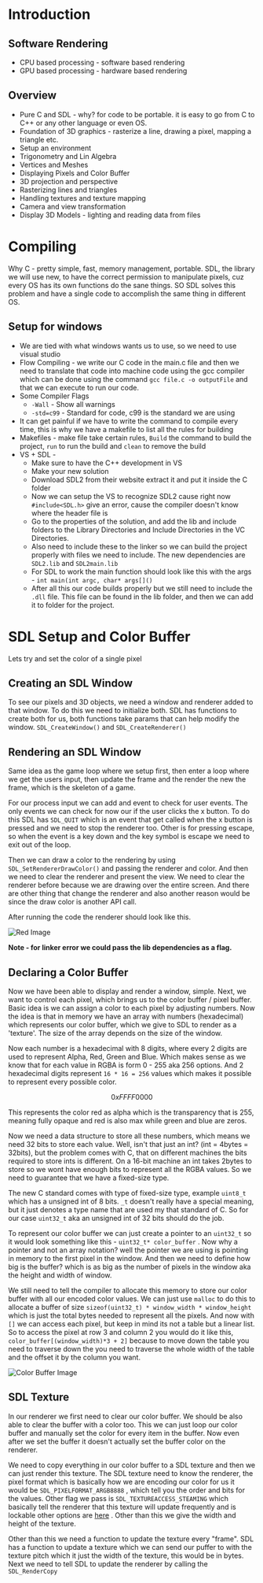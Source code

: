 # Introduction

## Software Rendering
 - CPU based processing - software based rendering
 - GPU based processing - hardware based rendering
## Overview
- Pure C and SDL - why? for code to be portable. it is easy to go from C  to C++ or any other language or even OS.
- Foundation of 3D graphics - rasterize a line, drawing a pixel, mapping a triangle etc.
- Setup an environment
- Trigonometry and Lin Algebra
- Vertices and Meshes
- Displaying Pixels and Color Buffer
- 3D projection and perspective
- Rasterizing lines and triangles
- Handling textures and texture mapping
- Camera and view transformation
- Display 3D Models - lighting and reading data from files

# Compiling
Why C - pretty simple, fast, memory management, portable. SDL, the library we will use new, to have the correct permission to manipulate pixels, cuz every OS has its own functions do the sane things. SO SDL solves this problem and have a single code to accomplish the same thing in different OS.

## Setup for windows
 - We are tied with what windows wants us to use, so we need to use visual studio
 - Flow Compiling - we write our C code in the main.c file and then we need to translate that code into machine code using the gcc compiler which can be done using the command ```gcc file.c -o outputFile``` and that we can execute to run our code.
 - Some Compiler Flags
	 - ```-Wall``` - Show all warnings
	 - `-std=c99` - Standard for code, c99 is the standard we are using
 - It can get painful if we have to write the command to compile every time, this is why we have a makefile to list all the rules for building
 - Makefiles - make file take certain rules, `Build` the command to build the project, `run` to run the build and `clean` to remove the build
 - VS + SDL - 
	 - Make sure to have the C++ development in VS
	 - Make your new solution
	 - Download SDL2 from their website extract it and put it inside the C folder
	 - Now we can setup the VS to recognize SDL2 cause right now `#include<SDL.h>` give an error, cause the compiler doesn't know where the header file is
	 - Go to the properties of the solution, and add the lib and include folders to the Library Directories and Include Directories in the VC Directories.
	 - Also need to include these to the linker so we can build the project properly with files we need to include. The new dependencies are `SDL2.lib` and `SDL2main.lib`
	 - For SDL to work the main function should look like this with the args - `int main(int argc, char* args[]()` 
	 - After all this our code builds properly but we still need to include the `.dll` file. This file can be found in the lib folder, and then we can add it to folder for the project.

# SDL Setup and Color Buffer
Lets try and set the color of a single pixel
## Creating an SDL Window
To see our pixels and 3D objects, we need a window and renderer added to that window. To do this we need to initialize both. SDL has functions to create both for us, both functions take params that can help modify the window. `SDL_CreateWindow()` and `SDL_CreateRenderer()`

## Rendering an SDL Window
Same idea as the game loop where we setup first, then enter a loop where we get the users input, then update the frame and the render the new the frame, which is the skeleton of a game.

For our process input we can add and event to check for user events. The only events we can check for now our if the user clicks the x button. To do this SDL has `SDL_QUIT` which is an event that get called when the x button is pressed and we need to stop the renderer too. Other is for pressing escape, so when the event is a key down and the key symbol is escape we need to exit out of the loop. 

Then we can draw a color to the rendering by using `SDL_SetRendererDrawColor()` and passing the renderer and color. And then we need to clear the renderer and present the view. We need to clear the renderer before because we are drawing over the entire screen. And there are other thing that change the renderer and also another reason would be since the draw color is another API call.

After running the code the renderer should look like this.

![Red Image](./img/RedWindow.png)

**Note - for linker error we could pass the lib dependencies as a flag.**

## Declaring a Color Buffer
Now we have been able to display and render a window, simple. Next, we want to control each pixel, which brings us to the color buffer / pixel buffer. Basic idea is we can assign a color to each pixel by adjusting numbers. Now the idea is that in memory we have an array with numbers (hexadecimal) which represents our color buffer, which we give to SDL to render as a 'texture'. The size of the array depends on the size of the window.

Now each number is a hexadecimal with 8 digits, where every 2 digits are used to represent Alpha, Red, Green and Blue. Which makes sense as we know that for each value in RGBA is form 0 - 255 aka 256 options. And 2 hexadecimal digits represent `16 * 16 = 256` values which makes it possible to represent every possible color.

$$
0xFFFF0000
$$

This represents the color red as alpha which is the transparency that is 255, meaning fully opaque and red is also max while green and blue are zeros.  

Now we need a data structure to store all these numbers, which means we need 32 bits to store each value. Well, isn't that just an int? (int = 4bytes = 32bits), but the problem comes with C, that on different machines the bits required to store ints is different. On a 16-bit machine an int takes 2bytes to store so we wont have enough bits to represent all the RGBA values. So we need to guarantee that we have a fixed-size type. 

The new C standard comes with type of fixed-size type, example `uint8_t` which has a unsigned int of 8 bits. `_t` doesn't really have a special meaning, but it just denotes a type name that are used my that standard of C. So for our case `uint32_t` aka an unsigned int of 32 bits should do the job.

To represent our color buffer we can just create a pointer to an `uint32_t` so it would look something like this - `uint32_t* color_buffer` . Now why a pointer and not an array notation? well the pointer we are using is pointing in memory to the first pixel in the window. And then we need to define how big is the buffer? which is as big as the number of pixels in the window aka the height and width of window. 

We still need to tell the compiler to allocate this memory to store our color buffer with all our encoded color values. We can just use `malloc` to do this to allocate a buffer of size `sizeof(uint32_t) * window_width * window_height` which is just the total bytes needed to represent all the pixels. And now with `[]` we can access each pixel, but keep in mind its not a table but a linear list.  So to access the pixel at row 3 and column 2 you would do it like this, `color_buffer[(window_width)*3 + 2]` because to move down the table you need to traverse down the you need to traverse the whole width of the table and the offset it by the column you want. 

![Color Buffer Image](./img/ColorBufferTable.png)

## SDL Texture
In our renderer we first need to clear our color buffer.  We should be also able to clear the buffer with a color too. This we can just loop our color buffer and manually set the color for every item in the buffer. Now even after we set the buffer it doesn't actually set the buffer color on the renderer.

We need to copy everything in our color buffer to a SDL texture and then we can just render this texture. The SDL texture need to know the renderer, the pixel format which is basically how we are encoding our color for us it would be `SDL_PIXELFORMAT_ARGB8888` , which tell you the order and bits for the values. Other flag we pass is `SDL_TEXTUREACCESS_STEAMING` which basically tell the renderer that this texture will update frequently and is lockable other options are [here](https://wiki.libsdl.org/SDL2/SDL_TextureAccess) . Other than this we give the width and height of the texture.

Other than this we need a function to update the texture every "frame". SDL has a function to update a texture which we can send our puffer to with the texture pitch which it just the width of the texture, this would be in bytes. Next we need to tell SDL to update the renderer by calling the `SDL_RenderCopy` 
